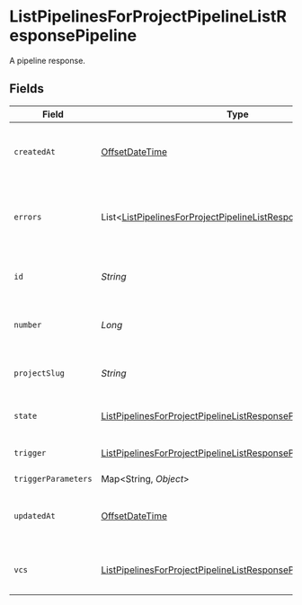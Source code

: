 # ListPipelinesForProjectPipelineListResponsePipeline

A pipeline response.


## Fields

| Field                                                                                                                                                   | Type                                                                                                                                                    | Required                                                                                                                                                | Description                                                                                                                                             | Example                                                                                                                                                 |
| ------------------------------------------------------------------------------------------------------------------------------------------------------- | ------------------------------------------------------------------------------------------------------------------------------------------------------- | ------------------------------------------------------------------------------------------------------------------------------------------------------- | ------------------------------------------------------------------------------------------------------------------------------------------------------- | ------------------------------------------------------------------------------------------------------------------------------------------------------- |
| `createdAt`                                                                                                                                             | [OffsetDateTime](https://docs.oracle.com/javase/8/docs/api/java/time/OffsetDateTime.html)                                                               | :heavy_check_mark:                                                                                                                                      | The date and time the pipeline was created.                                                                                                             |                                                                                                                                                         |
| `errors`                                                                                                                                                | List<[ListPipelinesForProjectPipelineListResponsePipelineErrors](../../models/operations/ListPipelinesForProjectPipelineListResponsePipelineErrors.md)> | :heavy_check_mark:                                                                                                                                      | A sequence of errors that have occurred within the pipeline.                                                                                            |                                                                                                                                                         |
| `id`                                                                                                                                                    | *String*                                                                                                                                                | :heavy_check_mark:                                                                                                                                      | The unique ID of the pipeline.                                                                                                                          | 5034460f-c7c4-4c43-9457-de07e2029e7b                                                                                                                    |
| `number`                                                                                                                                                | *Long*                                                                                                                                                  | :heavy_check_mark:                                                                                                                                      | The number of the pipeline.                                                                                                                             | 25                                                                                                                                                      |
| `projectSlug`                                                                                                                                           | *String*                                                                                                                                                | :heavy_check_mark:                                                                                                                                      | The project-slug for the pipeline.                                                                                                                      | gh/CircleCI-Public/api-preview-docs                                                                                                                     |
| `state`                                                                                                                                                 | [ListPipelinesForProjectPipelineListResponsePipelineState](../../models/operations/ListPipelinesForProjectPipelineListResponsePipelineState.md)         | :heavy_check_mark:                                                                                                                                      | The current state of the pipeline.                                                                                                                      |                                                                                                                                                         |
| `trigger`                                                                                                                                               | [ListPipelinesForProjectPipelineListResponsePipelineTrigger](../../models/operations/ListPipelinesForProjectPipelineListResponsePipelineTrigger.md)     | :heavy_check_mark:                                                                                                                                      | A summary of the trigger.                                                                                                                               |                                                                                                                                                         |
| `triggerParameters`                                                                                                                                     | Map<String, *Object*>                                                                                                                                   | :heavy_minus_sign:                                                                                                                                      | N/A                                                                                                                                                     |                                                                                                                                                         |
| `updatedAt`                                                                                                                                             | [OffsetDateTime](https://docs.oracle.com/javase/8/docs/api/java/time/OffsetDateTime.html)                                                               | :heavy_minus_sign:                                                                                                                                      | The date and time the pipeline was last updated.                                                                                                        |                                                                                                                                                         |
| `vcs`                                                                                                                                                   | [ListPipelinesForProjectPipelineListResponsePipelineVcs](../../models/operations/ListPipelinesForProjectPipelineListResponsePipelineVcs.md)             | :heavy_minus_sign:                                                                                                                                      | VCS information for the pipeline.                                                                                                                       |                                                                                                                                                         |
